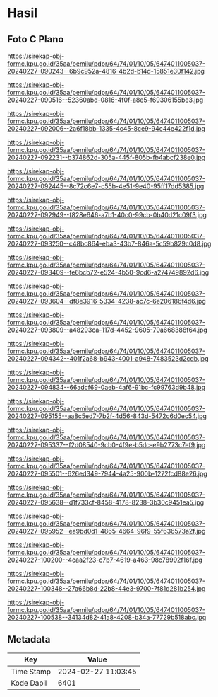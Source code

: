 # Hasil

## Foto C Plano

https://sirekap-obj-formc.kpu.go.id/35aa/pemilu/pdpr/64/74/01/10/05/6474011005037-20240227-090243--6b9c952a-4816-4b2d-b14d-15851e30f142.jpg

https://sirekap-obj-formc.kpu.go.id/35aa/pemilu/pdpr/64/74/01/10/05/6474011005037-20240227-090516--52360abd-0816-4f0f-a8e5-f69306155be3.jpg

https://sirekap-obj-formc.kpu.go.id/35aa/pemilu/pdpr/64/74/01/10/05/6474011005037-20240227-092006--2a6f18bb-1335-4c45-8ce9-94c44e422f1d.jpg

https://sirekap-obj-formc.kpu.go.id/35aa/pemilu/pdpr/64/74/01/10/05/6474011005037-20240227-092231--b374862d-305a-445f-805b-fb4abcf238e0.jpg

https://sirekap-obj-formc.kpu.go.id/35aa/pemilu/pdpr/64/74/01/10/05/6474011005037-20240227-092445--8c72c6e7-c55b-4e51-9e40-95ff17dd5385.jpg

https://sirekap-obj-formc.kpu.go.id/35aa/pemilu/pdpr/64/74/01/10/05/6474011005037-20240227-092949--f828e646-a7b1-40c0-99cb-0b40d21c09f3.jpg

https://sirekap-obj-formc.kpu.go.id/35aa/pemilu/pdpr/64/74/01/10/05/6474011005037-20240227-093250--c48bc864-eba3-43b7-846a-5c59b829c0d8.jpg

https://sirekap-obj-formc.kpu.go.id/35aa/pemilu/pdpr/64/74/01/10/05/6474011005037-20240227-093409--fe6bcb72-e524-4b50-9cd6-a274749892d6.jpg

https://sirekap-obj-formc.kpu.go.id/35aa/pemilu/pdpr/64/74/01/10/05/6474011005037-20240227-093604--df8e3916-5334-4238-ac7c-6e206186f4d6.jpg

https://sirekap-obj-formc.kpu.go.id/35aa/pemilu/pdpr/64/74/01/10/05/6474011005037-20240227-093809--a48293ca-117d-4452-9605-70a668388f64.jpg

https://sirekap-obj-formc.kpu.go.id/35aa/pemilu/pdpr/64/74/01/10/05/6474011005037-20240227-094342--401f2a68-b943-4001-a948-7483523d2cdb.jpg

https://sirekap-obj-formc.kpu.go.id/35aa/pemilu/pdpr/64/74/01/10/05/6474011005037-20240227-094834--66adcf69-0aeb-4af6-91bc-fc99763d9b48.jpg

https://sirekap-obj-formc.kpu.go.id/35aa/pemilu/pdpr/64/74/01/10/05/6474011005037-20240227-095155--aa8c5ed7-7b2f-4d56-843d-5472c6d0ec54.jpg

https://sirekap-obj-formc.kpu.go.id/35aa/pemilu/pdpr/64/74/01/10/05/6474011005037-20240227-095337--f2d08540-9cb0-4f9e-b5dc-e9b2773c7ef9.jpg

https://sirekap-obj-formc.kpu.go.id/35aa/pemilu/pdpr/64/74/01/10/05/6474011005037-20240227-095501--626ed349-7944-4a25-900b-1272fcd88e26.jpg

https://sirekap-obj-formc.kpu.go.id/35aa/pemilu/pdpr/64/74/01/10/05/6474011005037-20240227-095638--d1f733cf-8458-4178-8238-3b30c9451ea5.jpg

https://sirekap-obj-formc.kpu.go.id/35aa/pemilu/pdpr/64/74/01/10/05/6474011005037-20240227-095952--ea9bd0d1-4865-4664-96f9-55f636573a2f.jpg

https://sirekap-obj-formc.kpu.go.id/35aa/pemilu/pdpr/64/74/01/10/05/6474011005037-20240227-100200--4caa2f23-c7b7-4619-a463-98c78992f16f.jpg

https://sirekap-obj-formc.kpu.go.id/35aa/pemilu/pdpr/64/74/01/10/05/6474011005037-20240227-100348--27a66b8d-22b8-44e3-9700-7f81d281b254.jpg

https://sirekap-obj-formc.kpu.go.id/35aa/pemilu/pdpr/64/74/01/10/05/6474011005037-20240227-100538--34134d82-41a8-4208-b34a-77729b518abc.jpg


## Metadata

| Key        | Value               |
| ---------- | ------------------- |
| Time Stamp | 2024-02-27 11:03:45 |
| Kode Dapil | 6401                |



